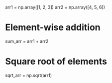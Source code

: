 arr1 = np.array([1, 2, 3])
arr2 = np.array([4, 5, 6])

# Element-wise addition
sum_arr = arr1 + arr2

# Square root of elements
sqrt_arr = np.sqrt(arr1)
